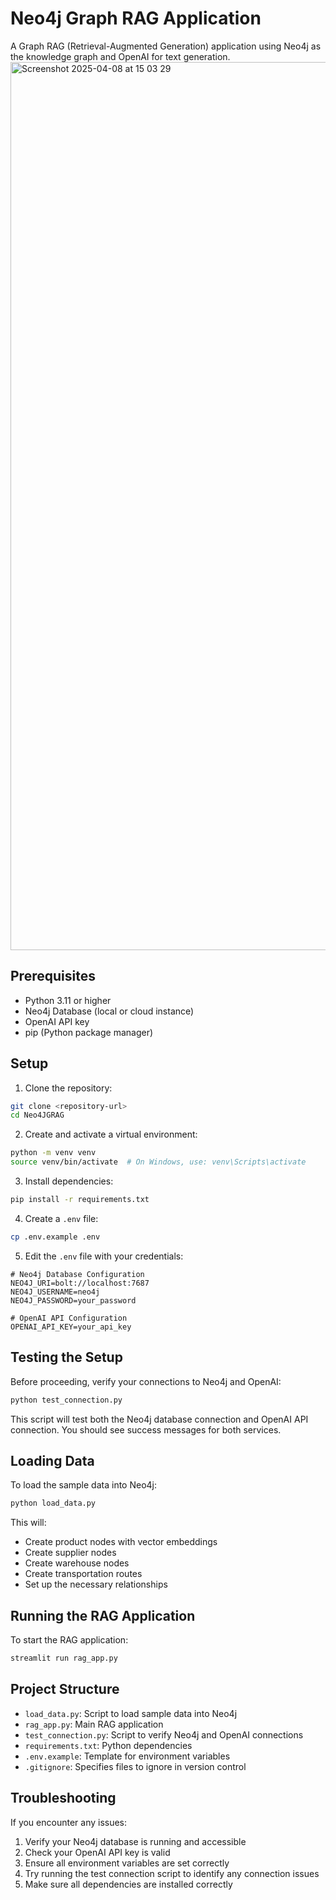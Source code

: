 # Neo4j Graph RAG Application

A Graph RAG (Retrieval-Augmented Generation) application using Neo4j as the knowledge graph and OpenAI for text generation.
<img width="1421" alt="Screenshot 2025-04-08 at 15 03 29" src="https://github.com/user-attachments/assets/c4c76371-5c1f-41e0-8dc2-7d3358fc6055" />

## Prerequisites

- Python 3.11 or higher
- Neo4j Database (local or cloud instance)
- OpenAI API key
- pip (Python package manager)

## Setup

1. Clone the repository:
```bash
git clone <repository-url>
cd Neo4JGRAG
```

2. Create and activate a virtual environment:
```bash
python -m venv venv
source venv/bin/activate  # On Windows, use: venv\Scripts\activate
```

3. Install dependencies:
```bash
pip install -r requirements.txt
```

4. Create a `.env` file:
```bash
cp .env.example .env
```

5. Edit the `.env` file with your credentials:
```
# Neo4j Database Configuration
NEO4J_URI=bolt://localhost:7687
NEO4J_USERNAME=neo4j
NEO4J_PASSWORD=your_password

# OpenAI API Configuration
OPENAI_API_KEY=your_api_key
```

## Testing the Setup

Before proceeding, verify your connections to Neo4j and OpenAI:

```bash
python test_connection.py
```

This script will test both the Neo4j database connection and OpenAI API connection. You should see success messages for both services.

## Loading Data

To load the sample data into Neo4j:

```bash
python load_data.py
```

This will:
- Create product nodes with vector embeddings
- Create supplier nodes
- Create warehouse nodes
- Create transportation routes
- Set up the necessary relationships

## Running the RAG Application

To start the RAG application:

```bash
streamlit run rag_app.py
```

## Project Structure

- `load_data.py`: Script to load sample data into Neo4j
- `rag_app.py`: Main RAG application
- `test_connection.py`: Script to verify Neo4j and OpenAI connections
- `requirements.txt`: Python dependencies
- `.env.example`: Template for environment variables
- `.gitignore`: Specifies files to ignore in version control

## Troubleshooting

If you encounter any issues:

1. Verify your Neo4j database is running and accessible
2. Check your OpenAI API key is valid
3. Ensure all environment variables are set correctly
4. Try running the test connection script to identify any connection issues
5. Make sure all dependencies are installed correctly

